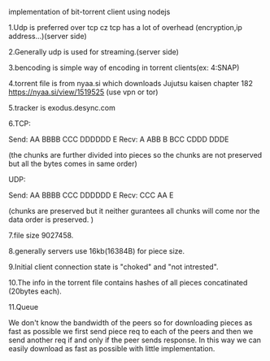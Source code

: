 implementation of bit-torrent client using nodejs

1.Udp is preferred over tcp cz tcp has a lot of overhead (encryption,ip address...)(server side)

2.Generally udp is used for streaming.(server side)

3.bencoding is simple way of encoding in torrent clients(ex: 4:SNAP)

4.torrent file is from nyaa.si which downloads Jujutsu kaisen chapter 182 https://nyaa.si/view/1519525 (use vpn or tor)

5.tracker is exodus.desync.com

6.TCP:

Send: AA BBBB CCC DDDDDD E         Recv: A ABB B BCC CDDD DDDE

(the chunks are further divided into pieces so the chunks are not preserved but all the bytes comes in same order)

UDP:

Send: AA BBBB CCC DDDDDD E         Recv: CCC AA E

(chunks are preserved but it neither gurantees all chunks will come nor the data order is preserved. )

7.file size 9027458.

8.generally servers use 16kb(16384B) for piece size.

9.Initial client connection state is "choked" and "not intrested".

10.The info in the torrent file contains hashes of all pieces concatinated (20bytes each).

11.Queue

We don't know the bandwidth of the peers so for downloading pieces as fast as possible we first send piece req to each of the peers and then we send another req if and only if the peer sends response. In this way we can easily download as fast as possible with little implementation.

